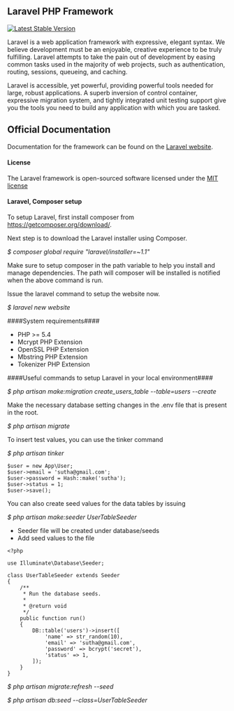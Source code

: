 ## Laravel PHP Framework

[![Latest Stable Version](https://poser.pugx.org/laravel/framework/v/stable.svg)](https://packagist.org/packages/laravel/framework)

Laravel is a web application framework with expressive, elegant syntax. We believe development must be an enjoyable, creative experience to be truly fulfilling. Laravel attempts to take the pain out of development by easing common tasks used in the majority of web projects, such as authentication, routing, sessions, queueing, and caching.

Laravel is accessible, yet powerful, providing powerful tools needed for large, robust applications. A superb inversion of control container, expressive migration system, and tightly integrated unit testing support give you the tools you need to build any application with which you are tasked.

## Official Documentation

Documentation for the framework can be found on the [Laravel website](http://laravel.com/docs).

#### License ####

The Laravel framework is open-sourced software licensed under the [MIT license](http://opensource.org/licenses/MIT)

#### Laravel, Composer setup ####

To setup Laravel, first install composer from https://getcomposer.org/download/. 

Next step is to download the Laravel installer using Composer.

*$ composer global require "laravel/installer=~1.1"*

Make sure to setup composer in the path variable to help you install and manage dependencies. The path will composer will be installed is notified when the above command is run.

Issue the laravel command to setup the website now.

*$ laravel new website*

####System requirements####

* PHP >= 5.4
* Mcrypt PHP Extension
* OpenSSL PHP Extension
* Mbstring PHP Extension
* Tokenizer PHP Extension

####Useful commands to setup Laravel in your local environment####

*$ php artisan make:migration create_users_table --table=users --create*

Make the necessary database setting changes in the .env file that is present in the root. 

*$ php artisan migrate*

To insert test values, you can use the tinker command

*$ php artisan tinker*

```
$user = new App\User;
$user->email = 'sutha@gmail.com';
$user->password = Hash::make('sutha');
$user->status = 1;
$user->save();
```


You can also create seed values for the data tables by issuing

*$ php artisan make:seeder UserTableSeeder*
* Seeder file will be created under database/seeds
* Add seed values to the file 

```
<?php

use Illuminate\Database\Seeder;

class UserTableSeeder extends Seeder
{
    /**
     * Run the database seeds.
     *
     * @return void
     */
    public function run()
    {
        DB::table('users')->insert([
            'name' => str_random(10),
            'email' => 'sutha@gmail.com',
            'password' => bcrypt('secret'),
            'status' => 1,
        ]);         
    }
}
```


*$ php artisan migrate:refresh --seed*

*$ php artisan db:seed --class=UserTableSeeder*
